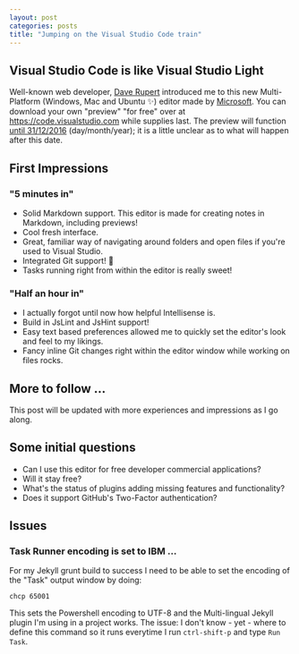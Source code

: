 ```yaml
---
layout: post
categories: posts
title: "Jumping on the Visual Studio Code train"
---
```


## Visual Studio Code is like Visual Studio Light

Well-known web developer, [Dave Rupert](http://daverupert.com/2015/10/windows-editors-and-shells/) introduced me to this new Multi-Platform (Windows, Mac and Ubuntu :sparkles:) editor made by [Microsoft](http://www.microsoft.com).
You can download your own "preview" "for free" over at <https://code.visualstudio.com> while supplies last.
The preview will function [until 31/12/2016](https://code.visualstudio.com/License) (day/month/year); it is a little unclear as to what will happen after this date.

## First Impressions

### "5 minutes in"

- Solid Markdown support. This editor is made for creating notes in Markdown, including previews!
- Cool fresh interface.
- Great, familiar way of navigating around folders and open files if you're used to Visual Studio.
- Integrated Git support! :rocket:
- Tasks running right from within the editor is really sweet!

### "Half an hour in"

- I actually forgot until now how helpful Intellisense is.
- Build in JsLint and JsHint support!
- Easy text based preferences allowed me to quickly set the editor's look and feel to my likings.
- Fancy inline Git changes right within the editor window while working on files rocks.

## More to follow ...

This post will be updated with more experiences and impressions as I go along.

## Some initial questions

- Can I use this editor for free developer commercial applications?
- Will it stay free?
- What's the status of plugins adding missing features and functionality?
- Does it support GitHub's Two-Factor authentication?

## Issues

### Task Runner encoding is set to IBM ...

For my Jekyll grunt build to success I need to be able to set the encoding of the "Task" output window by doing:

    chcp 65001

This sets the Powershell encoding to UTF-8 and the Multi-lingual Jekyll plugin I'm using in a project works.
The issue: I don't know - yet - where to define this command so it runs everytime I run ``ctrl-shift-p`` and type ``Run Task``.